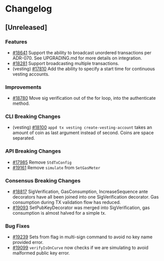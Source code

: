 <!--
Guiding Principles:
Changelogs are for humans, not machines.
There should be an entry for every single version.
The same types of changes should be grouped.
Versions and sections should be linkable.
The latest version comes first.
The release date of each version is displayed.
Mention whether you follow Semantic Versioning.
Usage:
Change log entries are to be added to the Unreleased section under the
appropriate stanza (see below). Each entry should ideally include a tag and
the Github issue reference in the following format:
* (<tag>) [#<issue-number>] Changelog message.
Types of changes (Stanzas):
"Features" for new features.
"Improvements" for changes in existing functionality.
"Deprecated" for soon-to-be removed features.
"Bug Fixes" for any bug fixes.
"API Breaking" for breaking exported APIs used by developers building on SDK.
Ref: https://keepachangelog.com/en/1.0.0/
-->

# Changelog

## [Unreleased]

### Features

* [#18641](https://github.com/cosmos/cosmos-sdk/pull/18641) Support the ability to broadcast unordered transactions per ADR-070. See UPGRADING.md for more details on integration.
* [#18281](https://github.com/cosmos/cosmos-sdk/pull/18281) Support broadcasting multiple transactions.
* (vesting) [#17810](https://github.com/cosmos/cosmos-sdk/pull/17810) Add the ability to specify a start time for continuous vesting accounts.

### Improvements

* [#18780](https://github.com/cosmos/cosmos-sdk/pull/18780) Move sig verification out of the for loop, into the authenticate method.

### CLI Breaking Changes

* (vesting) [#18100](https://github.com/cosmos/cosmos-sdk/pull/18100) `appd tx vesting create-vesting-account` takes an amount of coin as last argument instead of second. Coins are space separated.

### API Breaking Changes

* [#17985](https://github.com/cosmos/cosmos-sdk/pull/17985) Remove `StdTxConfig`
* [#19161](https://github.com/cosmos/cosmos-sdk/pull/19161) Remove `simulate` from `SetGasMeter`

### Consensus Breaking Changes

* [#18817](https://github.com/cosmos/cosmos-sdk/pull/18817) SigVerification, GasConsumption, IncreaseSequence ante decorators have all been joined into one SigVerification decorator. Gas consumption during TX validation flow has reduced.
* [#19093](https://github.com/cosmos/cosmos-sdk/pull/19093) SetPubKeyDecorator was merged into SigVerification, gas consumption is almost halved for a simple tx.

### Bug Fixes

* [#19239](https://github.com/cosmos/cosmos-sdk/pull/19239) Sets from flag in multi-sign command to avoid no key name provided error.
* [#19099](https://github.com/cosmos/cosmos-sdk/pull/19099) `verifyIsOnCurve` now checks if we are simulating to avoid malformed public key error.

